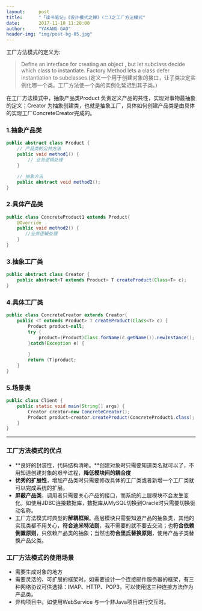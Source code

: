 ```yaml
---
layout:     post
title:      "「读书笔记」《设计模式之禅》(二)之工厂方法模式"
date:       2017-11-10 11:20:00
author:     "YAKANG GAO"
header-img: "img/post-bg-05.jpg"
---
```


工厂方法模式的定义为:
> Define an interface for creating an object , but let subclass decide which class to instantiate. Factory Method lets a  class defer instantiation to subclasses.(定义一个用于创建对象的接口，让子类决定实例化哪一个类。工厂方法使一个类的实例化延迟到其子类。)

在工厂方法模式中，抽象产品类Product 负责定义产品的共性，实现对事物最抽象的定义；Creator 为抽象创建类，也就是抽象工厂，具体如何创建产品类是由具体的实现工厂ConcreteCreator完成的。

### 1.抽象产品类
```java
public abstract class Product {
	// 产品类的公共方法
	public void method1() {
		// 业务逻辑处理
	}

	// 抽象方法
	public abstract void method2();
}

```

### 2.具体产品类
```java
public class ConcreteProduct1 extends Product{
	@Override
	public void method2() {
       //业务逻辑处理
	}
}
```

### 3.抽象工厂类
```java
public abstract class Creator {
	public abstract<T extends Product> T createProduct(Class<T> c);
}
```

### 4.具体工厂类
```java
public class ConcreteCreator extends Creator{
	public <T extends Product> T createProduct(Class<T> c) {
		Product product=null;
		try {
			product=(Product)Class.forName(c.getName()).newInstance();
		}catch(Exception e) {
			
		}
		return (T)product;
	}
}
```

### 5.场景类
```java
public class Client {
	public static void main(String[] args) {
		Creator creator=new ConcreteCreator();
		Product product=creator.createProduct(ConcreteProduct1.class);
	}
}
```
---

### 工厂方法模式的优点
- **良好的封装性，代码结构清晰。**创建对象时只需要知道类名就可以了，不用知道创建对象的艰辛过程，**降低模块间的耦合度**
- **优秀的扩展性**，增加产品类时只需要修改具体的工厂类或者新增一个工厂类就可以完成系统的扩展。
- **屏蔽产品类**，调用者只需要关心产品的接口，而系统的上层模块不会发生变化。如使用JDBC连接数据库，数据库从MySQL切换到Oracle时只需要切换驱动名称。
- 工厂方法模式时典型的**解耦框架**。高层模块只需要知道产品的抽象类，其他的实现类都不用关心，**符合迪米特法则**，我不需要的就不要去交流；也**符合依赖倒置原则**，只依赖产品类的抽象；当然也**符合里氏替换原则**，使用产品子类替换产品父类。

### 工厂方法模式的使用场景
- 需要生成对象的地方
- 需要灵活的、可扩展的框架时。如需要设计一个连接邮件服务器的框架，有三种网络协议可供选择：IMAP、HTTP、POP3，可以使用这三种连接方法作为产品类。
- 异构项目中。如使用WebService 与一个非Java项目进行交互时。